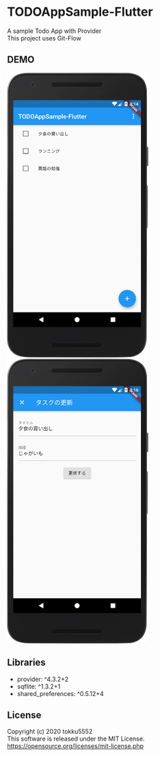 # TODOAppSample-Flutter

A sample Todo App with Provider  
This project uses Git-Flow  

## DEMO
![Screenshot showing TODOAppSample-Flutter for TodoList](docs/images/demo_todo_list.png "Demo Todo List")
![Screenshot showing TODOAppSample-Flutter for TodoDetail](docs/images/demo_todo_detail.png "Demo Todo Detail")

## Libraries
 - provider: ^4.3.2+2
 - sqflite: ^1.3.2+1
 - shared_preferences: ^0.5.12+4
 
## License
Copyright (c) 2020 tokku5552  
This software is released under the MIT License.  
https://opensource.org/licenses/mit-license.php